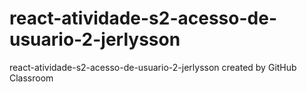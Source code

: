 # react-atividade-s2-acesso-de-usuario-2-jerlysson
react-atividade-s2-acesso-de-usuario-2-jerlysson created by GitHub Classroom
